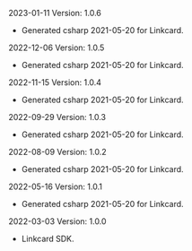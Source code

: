 2023-01-11 Version: 1.0.6
- Generated csharp 2021-05-20 for Linkcard.

2022-12-06 Version: 1.0.5
- Generated csharp 2021-05-20 for Linkcard.

2022-11-15 Version: 1.0.4
- Generated csharp 2021-05-20 for Linkcard.

2022-09-29 Version: 1.0.3
- Generated csharp 2021-05-20 for Linkcard.

2022-08-09 Version: 1.0.2
- Generated csharp 2021-05-20 for Linkcard.

2022-05-16 Version: 1.0.1
- Generated csharp 2021-05-20 for Linkcard.

2022-03-03 Version: 1.0.0
- Linkcard SDK.

